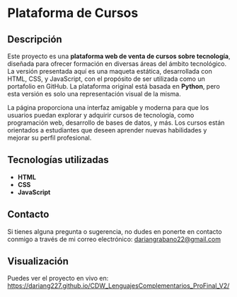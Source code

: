 # Plataforma de Cursos

## Descripción

Este proyecto es una **plataforma web de venta de cursos sobre tecnología**, diseñada para ofrecer formación en diversas áreas del ámbito tecnológico. La versión presentada aquí es una maqueta estática, desarrollada con HTML, CSS, y JavaScript, con el propósito de ser utilizada como un portafolio en GitHub. La plataforma original está basada en **Python**, pero esta versión es solo una representación visual de la misma.

La página proporciona una interfaz amigable y moderna para que los usuarios puedan explorar y adquirir cursos de tecnología, como programación web, desarrollo de bases de datos, y más. Los cursos están orientados a estudiantes que deseen aprender nuevas habilidades y mejorar su perfil profesional.

## Tecnologías utilizadas

- **HTML**
- **CSS**
- **JavaScript**

## Contacto

Si tienes alguna pregunta o sugerencia, no dudes en ponerte en contacto conmigo a través de mi correo electrónico: dariangrabano22@gmail.com

## Visualización

Puedes ver el proyecto en vivo en: https://dariang227.github.io/CDW_LenguajesComplementarios_ProFinal_V2/
